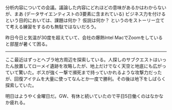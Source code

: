 分析内容についての会議。議論した内容にどれほどの意味があるかはわからないが、まあ (データサイエンティストの3要素に含まれている) ビジネス力を付けるという目的においては、課題は何か？ 仮説は何か？ というのをストーリー立てて考える練習をするのも無駄ではないだろう。

昨日今日と気温が30度を超えていて、会社の爆熱Intel MacでZoomをしていると部屋が暑くて困る。

---

ここ最近はずっとヘブラ地方周辺を探索している。人探しのサブクエストはいったん放置してローメイ遺跡を攻略したが、地上だけでなく天空と地底にも広がっていて驚いた。ボスが強く一撃で瀕死まで持っていかれるような攻撃力だったが、回復アイテムを大量に使ってなんとか一度で勝利。その後は地下をしばらく探索していた。

明日はようやく金曜日だ。GW、有休と続いていたので平日5日働くのはなかなか疲れる。
